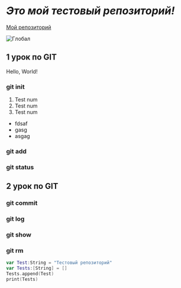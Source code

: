 
# *Это мой тестовый репозиторий!* 
[Мой репозиторий](https://github.com/sku757/Test)



![Глобал](https://gamingmatcher.com/img/icons/rangs/cs/8.png)


## **1 урок по GIT**
Hello, World!
### git init
1. Test num
1. Test num
1. Test num
* fdsaf
* gasg
* asgag
### git add

### git status

## **2 урок по GIT**

### git commit

### git log

### git show

### git rm

```swift
var Test:String = "Тестовый репозиторий"
var Tests:[String] = []
Tests.append(Test)
print(Tests)
```